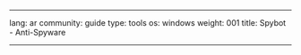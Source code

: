 

---

lang: ar
community: guide
type: tools
os: windows
weight: 001
title: Spybot - Anti-Spyware

---

<stub>

